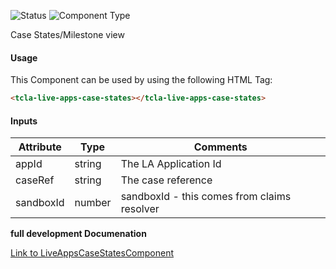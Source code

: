 
![Status][auto] ![Component Type][minor] <!--Component Meta {"created_by":"Auto", "reviewed_by":"Auto", "last_modified_by":"Auto", "comment":"none"} Component Meta -->


<p>Case States/Milestone view</p>



#### Usage


This Component can be used by using the following HTML Tag:

```html
<tcla-live-apps-case-states></tcla-live-apps-case-states>
```

#### Inputs

Attribute | Type | Comments
--- | --- | ---
appId | string | The LA Application Id
caseRef | string | The case reference
sandboxId | number | sandboxId - this comes from claims resolver


<b>full development Documenation</b>

[Link to LiveAppsCaseStatesComponent](https://tibcosoftware.github.io/TCSTK-Angular/libdocs/tc-core-lib/components/LiveAppsCaseStatesComponent.html)


[auto]: https://img.shields.io/badge/Status-auto%20generated-lightgrey.svg?style=flat "auto generated"

[manually]: https://img.shields.io/badge/Status-manually%20created-yellow.svg?style=flat "manually created"

[draft]: https://img.shields.io/badge/Status-draft-red.svg?style=flat "draft"

[review]: https://img.shields.io/badge/Status-need%20review-yellowgreen.svg?style=flat "need review"

[review done]: https://img.shields.io/badge/Status-review%20done-green.svg?style=flat "review done"

[finalized]: https://img.shields.io/badge/Status-finalized-brightgreen.svg?style=flat "finalized"

[top]: https://img.shields.io/badge/Component%20Type-Top-blue.svg?style=flat "top Component"

[major]: https://img.shields.io/badge/Component%20Type-major%20Component-blue.svg?style=flat "major Component"

[minor]: https://img.shields.io/badge/Component%20Type-minor%20Component-blue.svg?style=flat "minor Component"


